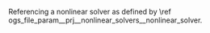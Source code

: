 Referencing a nonlinear solver as defined by \ref ogs_file_param__prj__nonlinear_solvers__nonlinear_solver.
